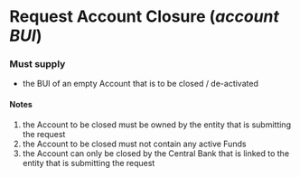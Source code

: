 # Request Account Closure (*account BUI*)

### Must supply
  
* the BUI of an empty Account that is to be closed / de-activated
    
#### Notes
  
1. the Account to be closed must be owned by the entity that is submitting the request
2. the Account to be closed must not contain any active Funds
3. the Account can only be closed by the Central Bank that is linked to the entity that is submitting the request